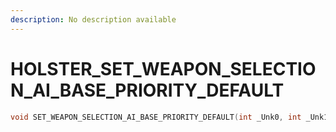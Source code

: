 ```yaml
---
description: No description available 
---
```


# HOLSTER\_SET_WEAPON_SELECTION_AI_BASE_PRIORITY_DEFAULT

```cpp
void SET_WEAPON_SELECTION_AI_BASE_PRIORITY_DEFAULT(int _Unk0, int _Unk1);
```